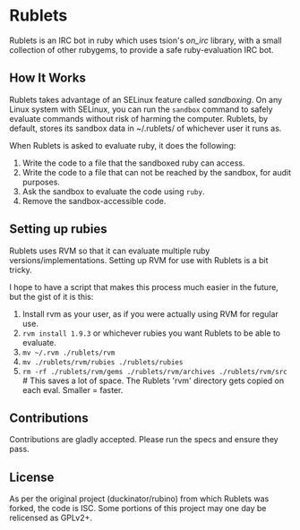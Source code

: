 Rublets
=======

Rublets is an IRC bot in ruby which uses tsion's *on_irc* library, with a small collection of other rubygems, to provide a safe ruby-evaluation IRC bot.

How It Works
------------

Rublets takes advantage of an SELinux feature called *sandboxing*. On any Linux system with SELinux, you can run the `sandbox` command to safely evaluate commands without risk of harming the computer. Rublets, by default, stores its sandbox data in ~/.rublets/ of whichever user it runs as.

When Rublets is asked to evaluate ruby, it does the following:

1. Write the code to a file that the sandboxed ruby can access.
2. Write the code to a file that can not be reached by the sandbox, for audit purposes.
3. Ask the sandbox to evaluate the code using `ruby`.
4. Remove the sandbox-accessible code.

Setting up rubies
-----------------

Rublets uses RVM so that it can evaluate multiple ruby versions/implementations. Setting up RVM for use with Rublets is a bit tricky.

I hope to have a script that makes this process much easier in the future, but the gist of it is this:

1. Install rvm as your user, as if you were actually using RVM for regular use.
2. `rvm install 1.9.3` or whichever rubies you want Rublets to be able to evaluate.
3. `mv ~/.rvm ./rublets/rvm`
4. `mv ./rublets/rvm/rubies ./rublets/rubies`
5. `rm -rf ./rublets/rvm/gems ./rublets/rvm/archives ./rublets/rvm/src` # This saves a lot of space. The Rublets 'rvm' directory gets copied on each eval. Smaller = faster.

Contributions
-------------

Contributions are gladly accepted. Please run the specs and ensure they pass.

License
-------

As per the original project (duckinator/rubino) from which Rublets was forked, the code is ISC. Some portions of this project may one day be relicensed as GPLv2+.
